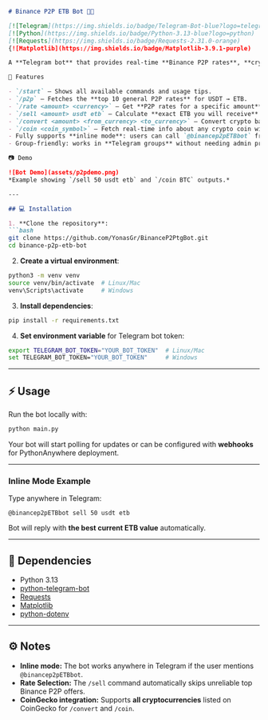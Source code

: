````markdown
# Binance P2P ETB Bot 🤖💱

[![Telegram](https://img.shields.io/badge/Telegram-Bot-blue?logo=telegram)
[![Python](https://img.shields.io/badge/Python-3.13-blue?logo=python)
[![Requests](https://img.shields.io/badge/Requests-2.31.0-orange)
{![Matplotlib](https://img.shields.io/badge/Matplotlib-3.9.1-purple)

A **Telegram bot** that provides real-time **Binance P2P rates**, **crypto conversions**, and **coin info** with charts, all in **ETB** or other currencies. Works in **inline mode** and in **groups**.  

🚀 Features

- `/start` – Shows all available commands and usage tips.  
- `/p2p` – Fetches the **top 10 general P2P rates** for USDT → ETB.  
- `/rate <amount> <currency>` – Get **P2P rates for a specific amount** in any fiat or crypto.  
- `/sell <amount> usdt etb` – Calculate **exact ETB you will receive** for selling USDT (picks reliable rates to avoid frozen offers).  
- `/convert <amount> <from_currency> <to_currency>` – Convert crypto based on CoinGecko data.  
- `/coin <coin_symbol>` – Fetch real-time info about any crypto coin with a **7-day price chart**.  
- Fully supports **inline mode**: users can call `@binancep2pETBbot` from anywhere in Telegram.  
- Group-friendly: works in **Telegram groups** without needing admin privileges (optional).  

📷 Demo

![Bot Demo](assets/p2pdemo.png)  
*Example showing `/sell 50 usdt etb` and `/coin BTC` outputs.*

---

## 💻 Installation

1. **Clone the repository**:  
```bash
git clone https://github.com/YonasGr/BinanceP2PtgBot.git
cd binance-p2p-etb-bot
````

2. **Create a virtual environment**:

```bash
python3 -m venv venv
source venv/bin/activate  # Linux/Mac
venv\Scripts\activate     # Windows
```

3. **Install dependencies**:

```bash
pip install -r requirements.txt
```

4. **Set environment variable** for Telegram bot token:

```bash
export TELEGRAM_BOT_TOKEN="YOUR_BOT_TOKEN"  # Linux/Mac
set TELEGRAM_BOT_TOKEN="YOUR_BOT_TOKEN"     # Windows
```

---

## ⚡ Usage

Run the bot locally with:

```bash
python main.py
```

Your bot will start polling for updates or can be configured with **webhooks** for PythonAnywhere deployment.

---

### Inline Mode Example

Type anywhere in Telegram:

```
@binancep2pETBbot sell 50 usdt etb
```

Bot will reply with **the best current ETB value** automatically.

---

## 🔧 Dependencies

* Python 3.13
* [python-telegram-bot](https://github.com/python-telegram-bot/python-telegram-bot)
* [Requests](https://docs.python-requests.org/)
* [Matplotlib](https://matplotlib.org/)
* [python-dotenv](https://github.com/theskumar/python-dotenv)

---

## ⚙️ Notes

* **Inline mode:** The bot works anywhere in Telegram if the user mentions `@binancep2pETBbot`.
* **Rate Selection:** The `/sell` command automatically skips unreliable top Binance P2P offers.
* **CoinGecko integration:** Supports **all cryptocurrencies** listed on CoinGecko for `/convert` and `/coin`.
